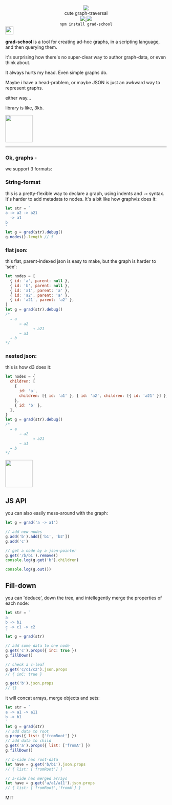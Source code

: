 <div align="center">
  <img src="https://cloud.githubusercontent.com/assets/399657/23590290/ede73772-01aa-11e7-8915-181ef21027bc.png" />
  <div>cute graph-traversal</div>
  <a href="https://npmjs.org/package/grad-school">
    <img src="https://img.shields.io/npm/v/grad-school.svg?style=flat-square" />
  </a>
  <!-- <a href="https://www.codacy.com/app/spencerkelly86/grad-school">
    <img src="https://api.codacy.com/project/badge/Coverage/fc03e2761c8c471c8f84141abf2704de" />
  </a> -->
  <a href="https://unpkg.com/grad-school/builds/grad-school.mjs">
     <img src="https://badge-size.herokuapp.com/spencermountain/grad-school/master/builds/grad-school.mjs" />
  </a>
  <!-- <a href="https://nodejs.org/api/documentation.html#documentation_stability_index">
    <img src="https://img.shields.io/badge/stability-stable-green.svg?style=flat-square" />
  </a> -->
</div>

<div align="center">
  <code>npm install grad-school</code>
</div>

<!-- spacer -->
<img height="25px" src="https://user-images.githubusercontent.com/399657/68221862-17ceb980-ffb8-11e9-87d4-7b30b6488f16.png"/>

**grad-school** is a tool for creating ad-hoc graphs, in a scripting language, and then querying them.

it's surprising how there's no super-clear way to author graph-data, or even think about.

It always hurts my head. Even simple graphs do.

Maybe i have a head-problem, or maybe JSON is just an awkward way to represent graphs.

either way...

library is like, 3kb.

<!-- spacer -->
<img height="85px" src="https://user-images.githubusercontent.com/399657/68221862-17ceb980-ffb8-11e9-87d4-7b30b6488f16.png"/>

---

### Ok, graphs -

we support 3 formats:

### String-format

this is a pretty-flexible way to declare a graph, using indents and `->` syntax. It's harder to add metadata to nodes.
It's a bit like how graphviz does it:

```js
let str = `
a -> a2 -> a21
  -> a1
b
`
let g = grad(str).debug()
g.nodes().length // 5
```

### flat json:

this flat, parent-indexed json is easy to make, but the graph is harder to 'see':

```js
let nodes = [
  { id: 'a', parent: null },
  { id: 'b', parent: null },
  { id: 'a1', parent: 'a' },
  { id: 'a2', parent: 'a' },
  { id: 'a21', parent: 'a2' },
]
let g = grad(str).debug()
/*
  → a
      → a2
            → a21
      → a1
  → b
*/
```

### nested json:

this is how d3 does it:

```js
let nodes = {
  children: [
    {
      id: 'a',
      children: [{ id: 'a1' }, { id: 'a2', children: [{ id: 'a21' }] }],
    },
    { id: 'b' },
  ],
}
let g = grad(str).debug()
/*
  → a
      → a2
            → a21
      → a1
  → b
*/
```

<!-- spacer -->
<img height="85px" src="https://user-images.githubusercontent.com/399657/68221862-17ceb980-ffb8-11e9-87d4-7b30b6488f16.png"/>

## JS API

you can also easily mess-around with the graph:

```js
let g = grad('a -> a1')

// add new nodes
g.add('b').add(['b1', 'b2'])
g.add('c')

// get a node by a json-pointer
g.get('/b/b1').remove()
console.log(g.get('b').children)

console.log(g.out())
```

## Fill-down

you can 'deduce', down the tree, and intellegently merge the properties of each node:

```js
let str = `
a
b -> b1
c -> c1 -> c2
`
let g = grad(str)

// add some data to one node
g.get('c').props({ inC: true })
g.fillDown()

// check a c-leaf
g.get('c/c1/c2').json.props
// { inC: true }

g.get('b').json.props
// {}
```

it will concat arrays, merge objects and sets:

```js
let str = `
a -> a1 -> a11
b -> b1
`
let g = grad(str)
// add data to root
g.props({ list: ['fromRoot'] })
// add data to child
g.get('a').props({ list: ['fromA'] })
g.fillDown()

// b-side has root-data
let have = g.get('b/b1').json.props
// { list: ['fromRoot'] }

// a-side has merged arrays
let have = g.get('a/a1/a11').json.props
// { list: ['fromRoot','fromA'] }
```

MIT

